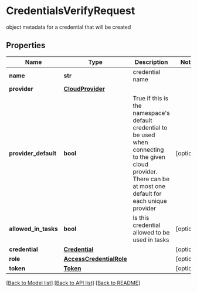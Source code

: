 # CredentialsVerifyRequest

object metadata for a credential that will be created

## Properties

| Name                 | Type                                                | Description                                                                                                                                                              | Notes      |
| -------------------- | --------------------------------------------------- | ------------------------------------------------------------------------------------------------------------------------------------------------------------------------ | ---------- |
| **name**             | **str**                                             | credential name                                                                                                                                                          |
| **provider**         | [**CloudProvider**](CloudProvider.md)               |                                                                                                                                                                          |
| **provider_default** | **bool**                                            | True if this is the namespace&#39;s default credential to be used when connecting to the given cloud provider. There can be at most one default for each unique provider | [optional] |
| **allowed_in_tasks** | **bool**                                            | Is this credential allowed to be used in tasks                                                                                                                           | [optional] |
| **credential**       | [**Credential**](Credential.md)                     |                                                                                                                                                                          | [optional] |
| **role**             | [**AccessCredentialRole**](AccessCredentialRole.md) |                                                                                                                                                                          | [optional] |
| **token**            | [**Token**](Token.md)                               |                                                                                                                                                                          | [optional] |

[[Back to Model list]](../README.md#documentation-for-models) [[Back to API list]](../README.md#documentation-for-api-endpoints) [[Back to README]](../README.md)
